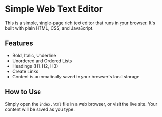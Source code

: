 # Simple Web Text Editor

This is a simple, single-page rich text editor that runs in your browser. It's built with plain HTML, CSS, and JavaScript.

## Features

- Bold, Italic, Underline
- Unordered and Ordered Lists
- Headings (H1, H2, H3)
- Create Links
- Content is automatically saved to your browser's local storage.

## How to Use

Simply open the `index.html` file in a web browser, or visit the live site. Your content will be saved as you type.
